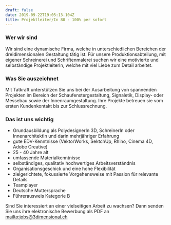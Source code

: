 ```yaml
---
draft: false
date: 2019-09-22T19:05:13.104Z
title: Projektleiter/In 80 - 100% per sofort
---
```

### Wer wir sind

Wir sind eine dynamische Firma, welche in unterschiedlichen Bereichen der dreidimensionalen Gestaltung tätig ist. Für unsere Produktionsabteilung, mit eigener Schreinerei und Schriftenmalerei suchen wir eine motivierte und selbständige ProjektleiterIn, welche mit viel Liebe zum Detail arbeitet.

### Was Sie auszeichnet

Mit Tatkraft unterstützen Sie uns bei der Ausarbeitung von spannenden Projekten im Bereich der Schaufenstergestaltung, Signaletik, Display- oder Messebau sowie der Innenraumgestaltung. Ihre Projekte betreuen sie vom ersten Kundenkontakt bis zur Schlussrechnung.

### Das ist uns wichtig

* Grundausbildung als PolydesignerIn 3D, SchreinerIn oder InnenarchitektIn und darin mehrjähriger Erfahrung
* gute EDV-Kenntnisse (VektorWorks, SektchUp, Rhino, Cinema 4D, Adobe Creative)
* 25 - 40 Jahre alt
* umfassende Materialkenntnisse
* selbständiges, qualitativ hochwertiges Arbeitsverständnis
* Organisationsgeschick und eine hohe Flexibilität
* zielgerichtete, fokussierte Vorgehensweise mit Passion für relevante Details
* Teamplayer
* Deutsche Muttersprache
* Führerausweis Kategorie B


Sind Sie interessiert an einer vielseitigen Arbeit zu wachsen? Dann senden Sie uns ihre elektronische Bewerbung als PDF an <mailto:jobs@3dimensional.ch>
